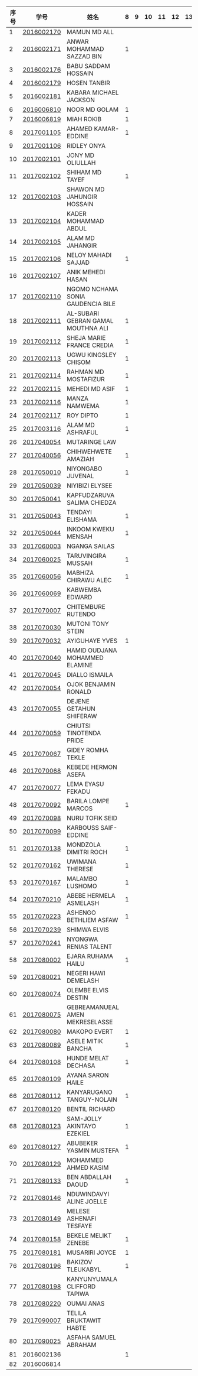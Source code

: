 

| 序号 | 学号       | 姓名                               | 8    | 9    | 10   | 11   | 12   | 13   | 14   | 15   | 16   |
| ---- | ---------- | ---------------------------------- | ---- | ---- | ---- | ---- | ---- | ---- | ---- | ---- | ---- |
| 1    | [2016002170](2016002170.md) | MAMUN MD ALL                       |      |      |      |      |      |      |      |      |      |
| 2    | [2016002171](2016002171.md) | ANWAR MOHAMMAD SAZZAD BIN          | 1    |      |      |      |      |      |      |      |      |
| 3    | [2016002176](2016002176.md) | BABU SADDAM HOSSAIN                |      |      |      |      |      |      |      |      |      |
| 4    | [2016002179](2016002179.md) | HOSEN TANBIR                       |      |      |      |      |      |      |      |      |      |
| 5    | [2016002181](2016002181.md) | KABARA MICHAEL JACKSON             |      |      |      |      |      |      |      |      |      |
| 6    | [2016006810](2016006810.md) | NOOR MD GOLAM                      | 1    |      |      |      |      |      |      |      |      |
| 7    | [2016006819](2016006819.md) | MIAH ROKIB                         | 1    |      |      |      |      |      |      |      |      |
| 8    | [2017001105](2017001105.md) | AHAMED KAMAR-EDDINE                | 1 |      |      |      |      |      |      |      |      |
| 9    | [2017001106](2017001106.md) | RIDLEY ONYA                        |      |      |      |      |      |      |      |      |      |
| 10   | [2017002101](2017002101.md) | JONY MD OLIULLAH                   |      |      |      |      |      |      |      |      |      |
| 11   | [2017002102](2017002102.md) | SHIHAM MD TAYEF                    | 1    |      |      |      |      |      |      |      |      |
| 12   | [2017002103](2017002103.md) | SHAWON MD JAHUNGIR HOSSAIN         |      |      |      |      |      |      |      |      |      |
| 13   | [2017002104](2017002104.md) | KADER MOHAMMAD ABDUL               |      |      |      |      |      |      |      |      |      |
| 14   | [2017002105](2017002105.md) | ALAM MD JAHANGIR                   |      |      |      |      |      |      |      |      |      |
| 15   | [2017002106](2017002106.md) | NELOY MAHADI SAJJAD                | 1    |      |      |      |      |      |      |      |      |
| 16   | [2017002107](2017002107.md) | ANIK MEHEDI HASAN                  |      |      |      |      |      |      |      |      |      |
| 17   | [2017002110](2017002110.md) | NGOMO NCHAMA SONIA GAUDENCIA BILE  |      |      |      |      |      |      |      |      |      |
| 18   | [2017002111](2017002111.md) | AL-SUBARI GEBRAN GAMAL MOUTHNA ALI | 1 |      |      |      |      |      |      |      |      |
| 19   | [2017002112](2017002112.md) | SHEJA MARIE FRANCE CREDIA          | 1 |      |      |      |      |      |      |      |      |
| 20   | [2017002113](2017002113.md) | UGWU KINGSLEY CHISOM               | 1 |      |      |      |      |      |      |      |      |
| 21   | [2017002114](2017002114.md) | RAHMAN MD MOSTAFIZUR               | 1    |      |      |      |      |      |      |      |      |
| 22   | [2017002115](2017002115.md) | MEHEDI MD ASIF                     | 1    |      |      |      |      |      |      |      |      |
| 23   | [2017002116](2017002116.md) | MANZA NAMWEMA                      | 1    |      |      |      |      |      |      |      |      |
| 24   | [2017002117](2017002117.md) | ROY DIPTO                          | 1    |      |      |      |      |      |      |      |      |
| 25   | [2017003116](2017003116.md) | ALAM MD ASHRAFUL                   | 1    |      |      |      |      |      |      |      |      |
| 26   | [2017040054](2017040054.md) | MUTARINGE LAW                      |      |      |      |      |      |      |      |      |      |
| 27   | [2017040056](2017040056.md) | CHIHWEHWETE AMAZIAH                | 1 |      |      |      |      |      |      |      |      |
| 28   | [2017050010](2017050010.md) | NIYONGABO JUVENAL                  | 1    |      |      |      |      |      |      |      |      |
| 29   | [2017050039](2017050039.md) | NIYIBIZI ELYSEE                    |      |      |      |      |      |      |      |      |      |
| 30   | [2017050041](2017050041.md) | KAPFUDZARUVA SALIMA CHIEDZA        |      |      |      |      |      |      |      |      |      |
| 31   | [2017050043](2017050043.md) | TENDAYI ELISHAMA                   | 1 |      |      |      |      |      |      |      |      |
| 32   | [2017050044](2017050044.md) | INKOOM KWEKU MENSAH                | 1 |      |      |      |      |      |      |      |      |
| 33   | [2017060003](2017060003.md) | NGANGA SAILAS                      |      |      |      |      |      |      |      |      |      |
| 34   | [2017060025](2017060025.md) | TARUVINGIRA MUSSAH                 | 1 |      |      |      |      |      |      |      |      |
| 35   | [2017060056](2017060056.md) | MABHIZA CHIRAWU ALEC               | 1    |      |      |      |      |      |      |      |      |
| 36   | [2017060069](2017060069.md) | KABWEMBA EDWARD                    |      |      |      |      |      |      |      |      |      |
| 37   | [2017070007](2017070007.md) | CHITEMBURE RUTENDO                 |      |      |      |      |      |      |      |      |      |
| 38   | [2017070030](2017070030.md) | MUTONI TONY STEIN                  |      |      |      |      |      |      |      |      |      |
| 39   | [2017070032](2017070032.md) | AYIGUHAYE YVES                     | 1 |      |      |      |      |      |      |      |      |
| 40   | [2017070040](2017070040.md) | HAMID OUDJANA MOHAMMED ELAMINE     |      |      |      |      |      |      |      |      |      |
| 41   | [2017070045](2017070045.md) | DIALLO ISMAILA                     |      |      |      |      |      |      |      |      |      |
| 42   | [2017070054](2017070054.md) | OJOK BENJAMIN RONALD               |      |      |      |      |      |      |      |      |      |
| 43   | [2017070055](2017070055.md) | DEJENE GETAHUN SHIFERAW            |      |      |      |      |      |      |      |      |      |
| 44   | [2017070059](2017070059.md) | CHIUTSI TINOTENDA PRIDE            |      |      |      |      |      |      |      |      |      |
| 45   | [2017070067](2017070067.md) | GIDEY ROMHA TEKLE                  |      |      |      |      |      |      |      |      |      |
| 46   | [2017070068](2017070068.md) | KEBEDE HERMON ASEFA                |      |      |      |      |      |      |      |      |      |
| 47   | [2017070077](2017070077.md) | LEMA EYASU FEKADU                  |      |      |      |      |      |      |      |      |      |
| 48   | [2017070092](2017070092.md) | BARILA LOMPE MARCOS                | 1 |      |      |      |      |      |      |      |      |
| 49   | [2017070098](2017070098.md) | NURU TOFIK SEID                    |      |      |      |      |      |      |      |      |      |
| 50   | [2017070099](2017070099.md) | KARBOUSS SAIF-EDDINE               |      |      |      |      |      |      |      |      |      |
| 51   | [2017070138](2017070138.md) | MONDZOLA DIMITRI ROCH              | 1 |      |      |      |      |      |      |      |      |
| 52   | [2017070162](2017070162.md) | UWIMANA THERESE                    | 1 |      |      |      |      |      |      |      |      |
| 53   | [2017070167](2017070167.md) | MALAMBO LUSHOMO                    | 1 |      |      |      |      |      |      |      |      |
| 54   | [2017070210](2017070210.md) | ABEBE HERMELA ASMELASH             | 1 |      |      |      |      |      |      |      |      |
| 55   | [2017070223](2017070223.md) | ASHENGO BETHLIEM ASFAW             | 1 |      |      |      |      |      |      |      |      |
| 56   | [2017070239](2017070239.md) | SHIMWA ELVIS                       |      |      |      |      |      |      |      |      |      |
| 57   | [2017070241](2017070241.md) | NYONGWA RENIAS TALENT              |      |      |      |      |      |      |      |      |      |
| 58   | [2017080002](2017080002.md) | EJARA RUHAMA HAILU                 | 1    |      |      |      |      |      |      |      |      |
| 59   | [2017080021](2017080021.md) | NEGERI HAWI DEMELASH               |      |      |      |      |      |      |      |      |      |
| 60   | [2017080074](2017080074.md) | OLEMBE ELVIS DESTIN                |      |      |      |      |      |      |      |      |      |
| 61   | [2017080075](2017080075.md) | GEBREAMANUEAL AMEN MEKRESELASSE    |      |      |      |      |      |      |      |      |      |
| 62   | [2017080080](2017080080.md) | MAKOPO EVERT                       | 1 |      |      |      |      |      |      |      |      |
| 63   | [2017080089](2017080089.md) | ASELE MITIK BANCHA                 | 1 |      |      |      |      |      |      |      |      |
| 64   | [2017080108](2017080108.md) | HUNDE MELAT DECHASA                | 1 |      |      |      |      |      |      |      |      |
| 65   | [2017080109](2017080109.md) | AYANA SARON HAILE                  |      |      |      |      |      |      |      |      |      |
| 66   | [2017080112](2017080112.md) | KANYARUGANO TANGUY-NOLAIN          | 1 |      |      |      |      |      |      |      |      |
| 67   | [2017080120](2017080120.md) | BENTIL RICHARD                     |      |      |      |      |      |      |      |      |      |
| 68   | [2017080123](2017080123.md) | SAM-JOLLY AKINTAYO EZEKIEL         | 1 |      |      |      |      |      |      |      |      |
| 69   | [2017080127](2017080127.md) | ABUBEKER YASMIN MUSTEFA            | 1    |      |      |      |      |      |      |      |      |
| 70   | [2017080129](2017080129.md) | MOHAMMED AHMED KASIM               |      |      |      |      |      |      |      |      |      |
| 71   | [2017080133](2017080133.md) | BEN ABDALLAH DAOUD                 | 1 |      |      |      |      |      |      |      |      |
| 72   | [2017080146](2017080146.md) | NDUWINDAVYI ALINE JOELLE           |      |      |      |      |      |      |      |      |      |
| 73   | [2017080149](2017080149.md) | MELESE ASHENAFI TESFAYE            |      |      |      |      |      |      |      |      |      |
| 74   | [2017080158](2017080158.md) | BEKELE MELIKT ZENEBE               | 1 |      |      |      |      |      |      |      |      |
| 75   | [2017080181](2017080181.md) | MUSARIRI JOYCE                     | 1 |      |      |      |      |      |      |      |      |
| 76   | [2017080196](2017080196.md) | BAKIZOV TLEUKABYL                  | 1    |      |      |      |      |      |      |      |      |
| 77   | [2017080198](2017080198.md) | KANYUNYUMALA CLIFFORD TAPIWA       |      |      |      |      |      |      |      |      |      |
| 78   | [2017080220](2017080220.md) | OUMAI ANAS                         |      |      |      |      |      |      |      |      |      |
| 79   | [2017090007](2017090007.md) | TELILA BRUKTAWIT HABTE             |      |      |      |      |      |      |      |      |      |
| 80   | [2017090025](2017090025.md) | ASFAHA SAMUEL ABRAHAM              |      |      |      |      |      |      |      |      |      |
| 81 | 2016002136 |  | 1 | | | | | | | | |
| 82 | 2016006814 |  |  | | | | | | | | |

